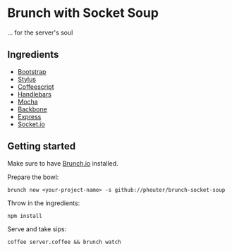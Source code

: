 # Brunch with Socket Soup

... for the server's soul


## Ingredients

  * [Bootstrap](http://twitter.github.com/bootstrap/index.html)
  * [Stylus](http://learnboost.github.com/stylus/)
  * [Coffeescript](http://coffeescript.org/)
  * [Handlebars](http://handlebarsjs.com/)
  * [Mocha](http://visionmedia.github.com/mocha/)
  * [Backbone](http://backbonejs.com)
  * [Express](http://expressjs.com/)
  * [Socket.io](http://socket.io/ )

## Getting started

Make sure to have [Brunch.io](http://brunch.io) installed.

Prepare the bowl:

    brunch new <your-project-name> -s github://pheuter/brunch-socket-soup

Throw in the ingredients:

    npm install

Serve and take sips:

    coffee server.coffee && brunch watch